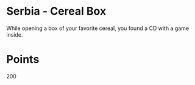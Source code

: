 # Serbia - Cereal Box
While opening a box of your favorite cereal, you found a CD with a game inside.

# Points
200
